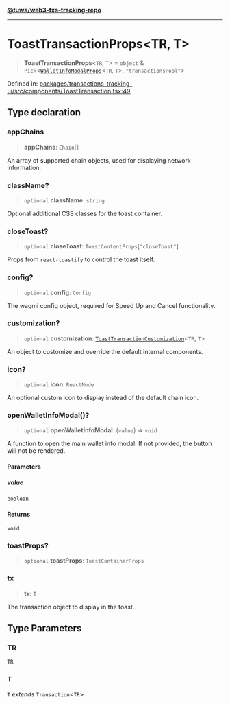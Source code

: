 [**@tuwa/web3-txs-tracking-repo**](../../../README.md)

***

# ToastTransactionProps\<TR, T\>

> **ToastTransactionProps**\<`TR`, `T`\> = `object` & `Pick`\<[`WalletInfoModalProps`](../interfaces/WalletInfoModalProps.md)\<`TR`, `T`\>, `"transactionsPool"`\>

Defined in: [packages/transactions-tracking-ui/src/components/ToastTransaction.tsx:49](https://github.com/TuwaIO/web3-transactions-tracking/blob/a10c83309de467fc9c122360072c3c2a067cd4a4/packages/transactions-tracking-ui/src/components/ToastTransaction.tsx#L49)

## Type declaration

### appChains

> **appChains**: `Chain`[]

An array of supported chain objects, used for displaying network information.

### className?

> `optional` **className**: `string`

Optional additional CSS classes for the toast container.

### closeToast?

> `optional` **closeToast**: `ToastContentProps`\[`"closeToast"`\]

Props from `react-toastify` to control the toast itself.

### config?

> `optional` **config**: `Config`

The wagmi config object, required for Speed Up and Cancel functionality.

### customization?

> `optional` **customization**: [`ToastTransactionCustomization`](ToastTransactionCustomization.md)\<`TR`, `T`\>

An object to customize and override the default internal components.

### icon?

> `optional` **icon**: `ReactNode`

An optional custom icon to display instead of the default chain icon.

### openWalletInfoModal()?

> `optional` **openWalletInfoModal**: (`value`) => `void`

A function to open the main wallet info modal. If not provided, the button will not be rendered.

#### Parameters

##### value

`boolean`

#### Returns

`void`

### toastProps?

> `optional` **toastProps**: `ToastContainerProps`

### tx

> **tx**: `T`

The transaction object to display in the toast.

## Type Parameters

### TR

`TR`

### T

`T` *extends* `Transaction`\<`TR`\>
